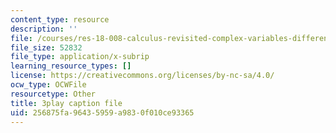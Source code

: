 ```yaml
---
content_type: resource
description: ''
file: /courses/res-18-008-calculus-revisited-complex-variables-differential-equations-and-linear-algebra-fall-2011/256875fa96435959a9830f010ce93365_GQKFkoy4VOw.vtt
file_size: 52832
file_type: application/x-subrip
learning_resource_types: []
license: https://creativecommons.org/licenses/by-nc-sa/4.0/
ocw_type: OCWFile
resourcetype: Other
title: 3play caption file
uid: 256875fa-9643-5959-a983-0f010ce93365
---
```

